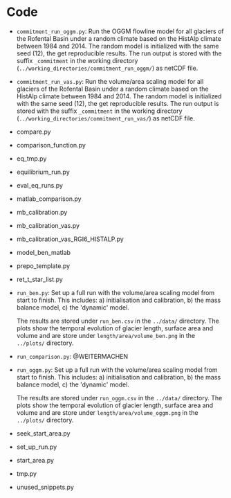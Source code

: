 # Code



- `commitment_run_oggm.py`: Run the OGGM flowline model for all glaciers of the Rofental Basin under a random climate based on the HistAlp climate between 1984 and 2014. The random model is initialized with the same seed (12), the get reproducible results. The run output is stored with the suffix `_commitment` in the working directory (`../working_directories/commitment_run_oggm/`) as netCDF file.

- `commitment_run_vas.py`: Run the volume/area scaling model for all glaciers of the Rofental Basin under a random climate based on the HistAlp climate between 1984
  and 2014. The random model is initialized with the same seed (12), the get reproducible results. The run output is stored with the suffix `_commitment` in the working directory (`../working_directories/commitment_run_vas/`) as netCDF file.

- compare.py

- comparison_function.py

- eq_tmp.py

- equilibrium_run.py

- eval_eq_runs.py

- matlab_comparison.py

- mb_calibration.py

- mb_calibration_vas.py

- mb_calibration_vas_RGI6_HISTALP.py

- model_ben_matlab

- prepo_template.py

- ret_t_star_list.py

- `run_ben.py`: Set up a full run with the volume/area scaling model from start to finish. This includes: a) initialisation and calibration, b) the mass balance model, c) the 'dynamic' model. 

  The results are stored under `run_ben.csv` in the `../data/` directory. The plots show the temporal evolution of glacier length, surface area and volume and are store under `length/area/volume_ben.png` in the `../plots/` directory. 

- `run_comparison.py`: @WEITERMACHEN

- `run_oggm.py`: Set up a full run with the volume/area scaling model from start to finish. This includes: a) initialisation and calibration, b) the mass balance model, c) the 'dynamic' model. 

  The results are stored under `run_oggm.csv` in the `../data/` directory. The plots show the temporal evolution of glacier length, surface area and volume and are store under `length/area/volume_oggm.png` in the `../plots/` directory. 

- seek_start_area.py

- set_up_run.py

- start_area.py

- tmp.py

- unused_snippets.py
